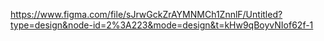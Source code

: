 https://www.figma.com/file/sJrwGckZrAYMNMCh1ZnnlF/Untitled?type=design&node-id=2%3A223&mode=design&t=kHw9qBoyvNIof62f-1
